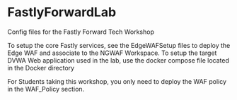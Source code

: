 # FastlyForwardLab
Config files for the Fastly Forward Tech Workshop

To setup the core Fastly services, see the EdgeWAFSetup files to deploy the Edge WAF and associate to the NGWAF Workspace.
To setup the target DVWA Web application used in the lab, use the docker compose file located in the Docker directory

For Students taking this workshop, you only need to deploy the WAF policy in the WAF_Policy section.

